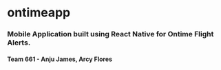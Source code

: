 # ontimeapp

### Mobile Application built using React Native for Ontime Flight Alerts.
#### Team 661 - Anju James, Arcy Flores
